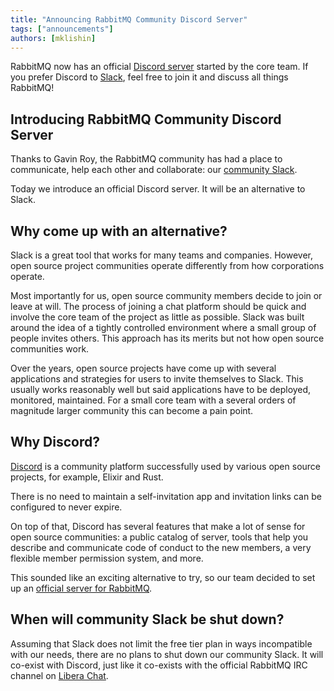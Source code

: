```yaml
---
title: "Announcing RabbitMQ Community Discord Server"
tags: ["announcements"]
authors: [mklishin]
---
```


RabbitMQ now has an official [Discord server](https://www.rabbitmq.com/discord) started by the core team.
If you prefer Discord to [Slack](https://www.rabbitmq.com/slack), feel free to join it and discuss all things RabbitMQ!

<!-- truncate -->

## Introducing RabbitMQ Community Discord Server

Thanks to Gavin Roy, the RabbitMQ community has had a place to communicate, help each other and collaborate:
our [community Slack](https://www.rabbitmq.com/slack).

Today we introduce an official Discord server. It will be an alternative to Slack.

## Why come up with an alternative?

Slack is a great tool that works for many teams and companies. However, open source project communities
operate differently from how corporations operate.

Most importantly for us, open source community members
decide to join or leave at will. The process of joining a chat platform should be quick
and involve the core team of the project as little as possible.
Slack was built around the idea of a tightly controlled environment where a small group of people invites others.
This approach has its merits but not how open source communities work.

Over the years, open source projects have come up with several applications and strategies for
users to invite themselves to Slack. This usually works reasonably well but said applications have
to be deployed, monitored, maintained. For a small core team with a several orders of magnitude larger
community this can become a pain point.

## Why Discord?

[Discord](https://discord.com/) is a community platform successfully used by various open source projects,
for example, Elixir and Rust.

There is no need to maintain a self-invitation app and invitation links can be configured to never expire.

On top of that, Discord has several features that make a lot of sense for open source communities:
a public catalog of server, tools that help you describe and communicate code of conduct to the new members,
a very flexible member permission system, and more.

This sounded like an exciting alternative to try, so our team decided to set up an [official server for RabbitMQ](https://www.rabbitmq.com/discord).

## When will community Slack be shut down?

Assuming that Slack does not limit the free tier plan in ways incompatible with our needs,
there are no plans to shut down our community Slack.
It will co-exist with Discord, just like it co-exists with the official RabbitMQ IRC channel on [Libera Chat](https://libera.chat/).
